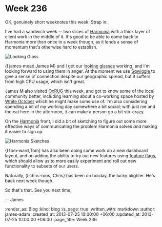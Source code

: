Week 236
========

OK, genuinely short weeknotes this week. Strap in.

I've had a sandwich week -- two slices of [Harmonia](https://harmonia.io) with a thick layer of client work in the middle of it. It's good to be able to come back to Harmonia more than once in a week though, as it lends a sense of momentum that's otherwise hard to establish.

![Looking Glass](/images/blog/looking-glass.jpg)

{l james-mead,James M} and I got our [looking glasses](http://scraplab.net/project-looking-glass/) working, and I'm looking forward to using them in anger. At the moment we use [Sqwiggle](https://www.sqwiggle.com/) to give a sense of connection despite our geographic spread, but it suffers from high CPU usage, which isn't great.

James M also visited [OxRUG](http://oxrug.org/) this week, and got to know some of the local community better, including learning about a co-working space hosted by [White October](http://www.whiteoctober.co.uk/) which he might make some use of. I'm also considering spending a bit of my working day somewhere a bit social; with just me and the cat here in the afternoon, it can make a person go a bit stir-crazy.

On the [Harmonia](https://harmonia.io) front, I did a bit of sketching to figure out some more effective ways of communicating the problem Harmonia solves *and* making it easier to sign up.

![Harmonia Sketches](/images/blog/harmonia-sketches.jpg)

{l tom-ward,Tom} has also been doing some work on a new dashboard layout, and on adding the ability to try out new features using [feature flags](http://martinfowler.com/bliki/FeatureToggle.html), which should allow us to more easily experiment and roll out new functionality to subsets of our users.

Naturally, {l chris-roos, Chris} has been on holiday, the lucky blighter. He's back next week though.

So that's that. See you next time,

-- James

:render_as: Blog
:kind: blog
:is_page: true
:written_with: markdown
:author: james-adam
:created_at: 2013-07-25 10:00:00 +06:00
:updated_at: 2013-07-25 10:00:00 +06:00
:page_title: Week 236
